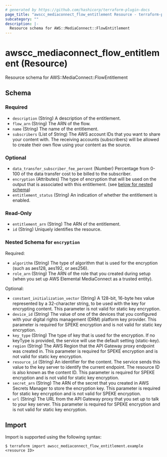 ```yaml
---
# generated by https://github.com/hashicorp/terraform-plugin-docs
page_title: "awscc_mediaconnect_flow_entitlement Resource - terraform-provider-awscc"
subcategory: ""
description: |-
  Resource schema for AWS::MediaConnect::FlowEntitlement
---
```


# awscc_mediaconnect_flow_entitlement (Resource)

Resource schema for AWS::MediaConnect::FlowEntitlement



<!-- schema generated by tfplugindocs -->
## Schema

### Required

- `description` (String) A description of the entitlement.
- `flow_arn` (String) The ARN of the flow.
- `name` (String) The name of the entitlement.
- `subscribers` (List of String) The AWS account IDs that you want to share your content with. The receiving accounts (subscribers) will be allowed to create their own flow using your content as the source.

### Optional

- `data_transfer_subscriber_fee_percent` (Number) Percentage from 0-100 of the data transfer cost to be billed to the subscriber.
- `encryption` (Attributes) The type of encryption that will be used on the output that is associated with this entitlement. (see [below for nested schema](#nestedatt--encryption))
- `entitlement_status` (String) An indication of whether the entitlement is enabled.

### Read-Only

- `entitlement_arn` (String) The ARN of the entitlement.
- `id` (String) Uniquely identifies the resource.

<a id="nestedatt--encryption"></a>
### Nested Schema for `encryption`

Required:

- `algorithm` (String) The type of algorithm that is used for the encryption (such as aes128, aes192, or aes256).
- `role_arn` (String) The ARN of the role that you created during setup (when you set up AWS Elemental MediaConnect as a trusted entity).

Optional:

- `constant_initialization_vector` (String) A 128-bit, 16-byte hex value represented by a 32-character string, to be used with the key for encrypting content. This parameter is not valid for static key encryption.
- `device_id` (String) The value of one of the devices that you configured with your digital rights management (DRM) platform key provider. This parameter is required for SPEKE encryption and is not valid for static key encryption.
- `key_type` (String) The type of key that is used for the encryption. If no keyType is provided, the service will use the default setting (static-key).
- `region` (String) The AWS Region that the API Gateway proxy endpoint was created in. This parameter is required for SPEKE encryption and is not valid for static key encryption.
- `resource_id` (String) An identifier for the content. The service sends this value to the key server to identify the current endpoint. The resource ID is also known as the content ID. This parameter is required for SPEKE encryption and is not valid for static key encryption.
- `secret_arn` (String) The ARN of the secret that you created in AWS Secrets Manager to store the encryption key. This parameter is required for static key encryption and is not valid for SPEKE encryption.
- `url` (String) The URL from the API Gateway proxy that you set up to talk to your key server. This parameter is required for SPEKE encryption and is not valid for static key encryption.

## Import

Import is supported using the following syntax:

```shell
$ terraform import awscc_mediaconnect_flow_entitlement.example <resource ID>
```
